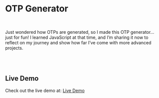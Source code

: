 # OTP Generator 
<br>

Just wondered how OTPs are generated, so I made this OTP generator... just for fun! I learned JavaScript at that time, and I’m sharing it now to reflect on my journey and show how far I’ve come with more advanced projects.

<br><br>

## Live Demo
Check out the live demo at: [Live Demo](https://amanranahere.github.io/Otp-Generator/)
